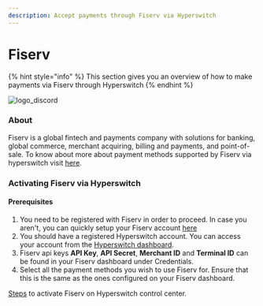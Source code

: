 ```yaml
---
description: Accept payments through Fiserv via Hyperswitch
---
```


# Fiserv

{% hint style="info" %}
This section gives you an overview of how to make payments via Fiserv through Hyperswitch
{% endhint %}

![logo\_discord](https://hyperswitch.io/icons/homePageIcons/logos/fiservLogo.svg)

### About

Fiserv is a global fintech and payments company with solutions for banking, global commerce, merchant acquiring, billing and payments, and point-of-sale. To know about more about payment methods supported by Fiserv via hyperswitch visit [here](https://hyperswitch.io/pm-list).

### Activating Fiserv via Hyperswitch

#### Prerequisites

1. You need to be registered with Fiserv in order to proceed. In case you aren't, you can quickly setup your Fiserv account [here](https://www.fiserv.com/en.html)
2. You should have a registered Hyperswitch account. You can access your account from the [Hyperswitch dashboard](https://app.hyperswitch.io/register).
3. Fiserv api keys **API Key**, **API Secret**, **Merchant ID** and **Terminal ID** can be found in your Fiserv dashboard under Credentials.
4. Select all the payment methods you wish to use Fiserv for. Ensure that this is the same as the ones configured on your Fiserv dashboard.

[Steps](https://app.gitbook.com/o/JKqEWJaaVJcFy28N5Z3d/s/kf7BGdsPkCw9nalhAIlE/\~/changes/388/hyperswitch-cloud/connectors/activate-connector-on-hyperswitch) to activate Fiserv on Hyperswitch control center.
